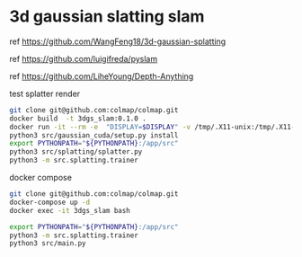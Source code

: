 # 3d gaussian slatting slam

ref https://github.com/WangFeng18/3d-gaussian-splatting

ref https://github.com/luigifreda/pyslam

ref https://github.com/LiheYoung/Depth-Anything

test splatter render

```bash
git clone git@github.com:colmap/colmap.git
docker build  -t 3dgs_slam:0.1.0 .
docker run -it --rm -e  "DISPLAY=$DISPLAY" -v /tmp/.X11-unix:/tmp/.X11-unix -v ./:/app --privileged --gpus all 3dgs_slam:0.1.0 bash
python3 src/gaussian_cuda/setup.py install
export PYTHONPATH="${PYTHONPATH}:/app/src"
python3 src/splatting/splatter.py
python3 -m src.splatting.trainer
```

docker compose

```bash
git clone git@github.com:colmap/colmap.git
docker-compose up -d
docker exec -it 3dgs_slam bash

export PYTHONPATH="${PYTHONPATH}:/app/src"
python3 -m src.splatting.trainer
python3 src/main.py
```
